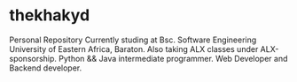# thekhakyd
Personal Repository
Currently studing at Bsc. Software Engineering University of Eastern Africa, Baraton.
Also taking ALX classes under ALX-sponsorship.
Python && Java intermediate programmer.
Web Developer and Backend developer.
